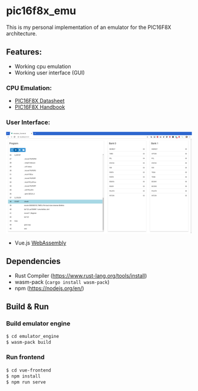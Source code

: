 # pic16f8x_emu
This is my personal implementation of an emulator for the PIC16F8X architecture.

## Features:
- Working cpu emulation
- Working user interface (GUI)

### CPU Emulation:
- [PIC16F8X Datasheet](https://moodle.dhbw.de/pluginfile.php/95874/mod_resource/content/2/PIC16F8x.pdf)
- [PIC16F8X Handbook](https://moodle.dhbw.de/pluginfile.php/101988/mod_resource/content/2/Themenblatt_PIC_programmieren.pdf)

### User Interface:
![Screenshot](screenshots/screenshot.png)
- Vue.js [WebAssembly](https://webassembly.org/)

## Dependencies
- Rust Compiler (https://www.rust-lang.org/tools/install)
- wasm-pack (`cargo install wasm-pack`)
- npm (https://nodejs.org/en/) 

## Build & Run
### Build emulator engine
```
$ cd emulator_engine
$ wasm-pack build
```

### Run frontend
```
$ cd vue-frontend
$ npm install
$ npm run serve
```

